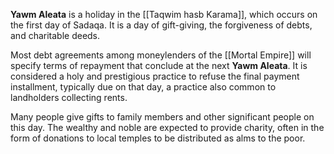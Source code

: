 **Yawm Aleata** is a holiday in the [[Taqwim hasb Karama]], which occurs on the first day of Sadaqa. It is a day of gift-giving, the forgiveness of debts, and charitable deeds.

Most debt agreements among moneylenders of the [[Mortal Empire]] will specify terms of repayment that conclude at the next **Yawm Aleata**. It is considered a holy and prestigious practice to refuse the final payment installment, typically due on that day, a practice also common to landholders collecting rents.

Many people give gifts to family members and other significant people on this day. The wealthy and noble are expected to provide charity, often in the form of donations to local temples to be distributed as alms to the poor.